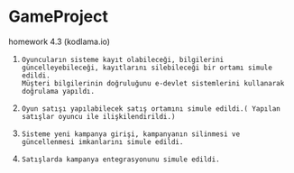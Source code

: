 # GameProject
homework 4.3 (kodlama.io)
1.     Oyuncuların sisteme kayıt olabileceği, bilgilerini güncelleyebileceği, kayıtlarını silebileceği bir ortamı simule edildi.
       Müşteri bilgilerinin doğruluğunu e-devlet sistemlerini kullanarak doğrulama yapıldı.

2.     Oyun satışı yapılabilecek satış ortamını simule edildi.( Yapılan satışlar oyuncu ile ilişkilendirildi.)

3.     Sisteme yeni kampanya girişi, kampanyanın silinmesi ve güncellenmesi imkanlarını simule edildi.

4.     Satışlarda kampanya entegrasyonunu simule edildi.
